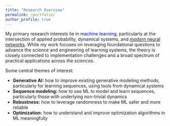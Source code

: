 ```yaml
---
title: "Research Overview"
permalink: /portfolio/
author_profile: true
---
```


My primary research interests lie in <font color="blue">machine learning</font>, particularly at the intersection of applied probability, dynamical systems, and <a href="https://arxiv.org/abs/1312.6199"><font><i>modern</i></font> neural networks</a>. While my work focuses on leveraging foundational questions to advance the science and engineering of learning systems, the theory is closely connected to implementation challenges and a broad spectrum of practical applications across the sciences. 
<br>

Some central themes of interest:<br>
- **Generative AI:** how to improve existing generative modeling methods, particularly for learning sequences, using tools from dynamical systems 
- **Sequence modeling:** how to use ML to model and learn sequences, particularly those with underlying non-trivial dynamics 
- **Robustness:** how to leverage randomness to make ML safer and more reliable
- **Optimization:** how to understand and improve optimization algorithms in ML meaningfully 


<!-- Some more specific research projects are: <br>


At a high level, my research is inspired and driven by the following fundamental question: 

<font><i>Given a data set/model, a learning model and a learning algorithm, can we build a principled yet practical framework to *explore* and *exploit* the behavior of the learning model on test data, in various regimes and for various settings? </i></font>
<br>

*I also maintain a <a href="https://shoelim.github.io/DSxML/">personal journal</a> to keep track of the progress in the research areas that I am interested in.

<img src="principle.png" width="280" height="280" style="float:right">

In particular, I apply and develop ideas and tools from several areas of probability theory, stochastic analysis, statistical learning, statistical mechanics and dynamical systems to address problems concerning <font color="blue">open dynamical systems</font> arising in statistical mechanics and machine learning. <br>

Open systems are, in a broad sense, components of a larger closed system that interact with other components of the larger system. These systems abound in applications and are typically random/stochastic, nonlinear, high-dimensional and have non-trivial dynamics. Studying physical and artificial systems rigorously within an appropriate open systems framework allows us to gain valuable insights into these systems. The overarching theme of my current research revolves around using probabilistic and statistical approaches to understand <font color="blue"><i>learning of dynamical representations</i></font> and <font color="blue"><i>physics of dynamical systems</i></font>.  <br> 
{% include base_path %}


{% for post in site.portfolio %}
  {% include archive-single.html %}
{% endfor %}
 
 <i>Click on the project titles above to learn more about our work.</i> 
-->


